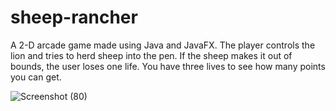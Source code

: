 # sheep-rancher

A 2-D arcade game made using Java and JavaFX. The player controls the lion and tries to herd sheep into the pen. If the sheep makes it out of bounds, the user loses one life. 
You have three lives to see how many points you can get.

![Screenshot (80)](https://user-images.githubusercontent.com/53792798/111207659-468f7380-85a0-11eb-85d9-674a08090d71.png)
